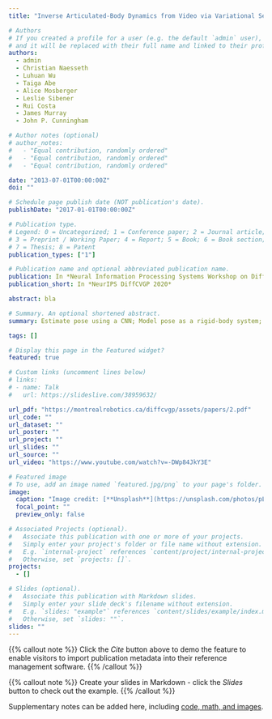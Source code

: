 ```yaml
---
title: "Inverse Articulated-Body Dynamics from Video via Variational Sequential Monte Carlo"

# Authors
# If you created a profile for a user (e.g. the default `admin` user), write the username (folder name) here
# and it will be replaced with their full name and linked to their profile.
authors:
  - admin
  - Christian Naesseth
  - Luhuan Wu
  - Taiga Abe
  - Alice Mosberger
  - Leslie Sibener
  - Rui Costa
  - James Murray
  - John P. Cunningham

# Author notes (optional)
# author_notes:
#   - "Equal contribution, randomly ordered"
#   - "Equal contribution, randomly ordered"
#   - "Equal contribution, randomly ordered"

date: "2013-07-01T00:00:00Z"
doi: ""

# Schedule page publish date (NOT publication's date).
publishDate: "2017-01-01T00:00:00Z"

# Publication type.
# Legend: 0 = Uncategorized; 1 = Conference paper; 2 = Journal article;
# 3 = Preprint / Working Paper; 4 = Report; 5 = Book; 6 = Book section;
# 7 = Thesis; 8 = Patent
publication_types: ["1"]

# Publication name and optional abbreviated publication name.
publication: In *Neural Information Processing Systems Workshop on Differentiable Computer Vision, Graphics, and Physics in Machine Learning (NeurIPS DiffCVGP 2020; Oral)*
publication_short: In *NeurIPS DiffCVGP 2020*

abstract: bla

# Summary. An optional shortened abstract.
summary: Estimate pose using a CNN; Model pose as a rigid-body system; infer its angular dynamics AND the external torques acting on it using a new nested variant of VSMC.

tags: []

# Display this page in the Featured widget?
featured: true

# Custom links (uncomment lines below)
# links:
# - name: Talk
#   url: https://slideslive.com/38959632/

url_pdf: "https://montrealrobotics.ca/diffcvgp/assets/papers/2.pdf"
url_code: ""
url_dataset: ""
url_poster: ""
url_project: ""
url_slides: ""
url_source: ""
url_video: "https://www.youtube.com/watch?v=-DWp84JkY3E"

# Featured image
# To use, add an image named `featured.jpg/png` to your page's folder.
image:
  caption: "Image credit: [**Unsplash**](https://unsplash.com/photos/pLCdAaMFLTE)"
  focal_point: ""
  preview_only: false

# Associated Projects (optional).
#   Associate this publication with one or more of your projects.
#   Simply enter your project's folder or file name without extension.
#   E.g. `internal-project` references `content/project/internal-project/index.md`.
#   Otherwise, set `projects: []`.
projects:
  - []

# Slides (optional).
#   Associate this publication with Markdown slides.
#   Simply enter your slide deck's filename without extension.
#   E.g. `slides: "example"` references `content/slides/example/index.md`.
#   Otherwise, set `slides: ""`.
slides: ""
---
```


{{% callout note %}}
Click the _Cite_ button above to demo the feature to enable visitors to import publication metadata into their reference management software.
{{% /callout %}}

{{% callout note %}}
Create your slides in Markdown - click the _Slides_ button to check out the example.
{{% /callout %}}

Supplementary notes can be added here, including [code, math, and images](https://wowchemy.com/docs/writing-markdown-latex/).
